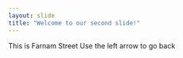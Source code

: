 ```yaml
--- 
layout: slide
title: "Welcome to our second slide!"
---
```

This is Farnam Street
Use the left arrow to go back
